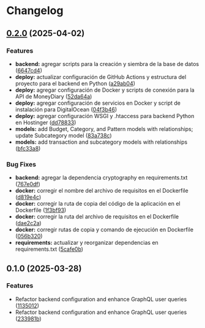 # Changelog

## [0.2.0](https://github.com/Juargo/moneydiary/compare/0.1.0...v0.2.0) (2025-04-02)


### Features

* **backend:** agregar scripts para la creación y siembra de la base de datos ([6647cd4](https://github.com/Juargo/moneydiary/commit/6647cd4f42a29c879b69c9cdc09a11bf06ea306f))
* **deploy:** actualizar configuración de GitHub Actions y estructura del proyecto para el backend en Python ([a29ab04](https://github.com/Juargo/moneydiary/commit/a29ab043e9542e867fcec26719f28fe378ef7002))
* **deploy:** agregar configuración de Docker y scripts de conexión para la API de MoneyDiary ([52da64a](https://github.com/Juargo/moneydiary/commit/52da64adf3b9aaf544970360e9f2c0f685c8ff1d))
* **deploy:** agregar configuración de servicios en Docker y script de instalación para DigitalOcean ([04f3b46](https://github.com/Juargo/moneydiary/commit/04f3b46a84516d14429efc2378d9efa9e36f2dd7))
* **deploy:** agregar configuración WSGI y .htaccess para backend Python en Hostinger ([dd78833](https://github.com/Juargo/moneydiary/commit/dd78833a3936c77cd9336c531c7a04fff943675c))
* **models:** add Budget, Category, and Pattern models with relationships; update Subcategory model ([83a738c](https://github.com/Juargo/moneydiary/commit/83a738cc482e6c96928e4db1180bac1d66c2b950))
* **models:** add transaction and subcategory models with relationships ([bfc33a8](https://github.com/Juargo/moneydiary/commit/bfc33a807f2249a3b580086ad07cd704b3ca8aa1))


### Bug Fixes

* **backend:** agregar la dependencia cryptography en requirements.txt ([767e0df](https://github.com/Juargo/moneydiary/commit/767e0dfae10c76c29f0d2c20a97cb6655f39b4e9))
* **docker:** corregir el nombre del archivo de requisitos en el Dockerfile ([d819e4c](https://github.com/Juargo/moneydiary/commit/d819e4c7cdc057b6c1b65cc4233ab9defb342ce7))
* **docker:** corregir la ruta de copia del código de la aplicación en el Dockerfile ([1f3bf93](https://github.com/Juargo/moneydiary/commit/1f3bf9313468eeb7c1f0ec439e6a998052e5d492))
* **docker:** corregir la ruta del archivo de requisitos en el Dockerfile ([dae2c2a](https://github.com/Juargo/moneydiary/commit/dae2c2aad5fb01a593ce3dc098944487c2aa858e))
* **docker:** corregir rutas de copia y comando de ejecución en Dockerfile ([056b320](https://github.com/Juargo/moneydiary/commit/056b32054e4ff7c78709573c49072d3a5f457bfd))
* **requirements:** actualizar y reorganizar dependencias en requirements.txt ([5cafe0b](https://github.com/Juargo/moneydiary/commit/5cafe0b42ef2dec0733d18ae120a450ea053c23a))

## 0.1.0 (2025-03-28)


### Features

* Refactor backend configuration and enhance GraphQL user queries ([1135012](https://github.com/Juargo/moneydiary/commit/113501230ed1df0b4387a7eed5ba28d9424329fe))
* Refactor backend configuration and enhance GraphQL user queries ([233981b](https://github.com/Juargo/moneydiary/commit/233981b7096b2286ffead0d6e212ce24eac4b61f))
